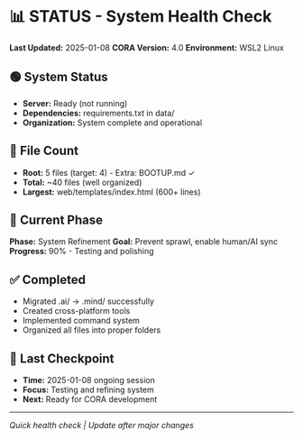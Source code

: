 # 📊 STATUS - System Health Check

**Last Updated:** 2025-01-08
**CORA Version:** 4.0
**Environment:** WSL2 Linux

## 🟢 System Status
- **Server:** Ready (not running)
- **Dependencies:** requirements.txt in data/
- **Organization:** System complete and operational

## 📁 File Count
- **Root:** 5 files (target: 4) - Extra: BOOTUP.md ✓
- **Total:** ~40 files (well organized)
- **Largest:** web/templates/index.html (600+ lines)

## 🎯 Current Phase
**Phase:** System Refinement
**Goal:** Prevent sprawl, enable human/AI sync
**Progress:** 90% - Testing and polishing

## ✅ Completed
- Migrated .ai/ → .mind/ successfully
- Created cross-platform tools
- Implemented command system
- Organized all files into proper folders

## 💾 Last Checkpoint
- **Time:** 2025-01-08 ongoing session
- **Focus:** Testing and refining system
- **Next:** Ready for CORA development

---
*Quick health check | Update after major changes*